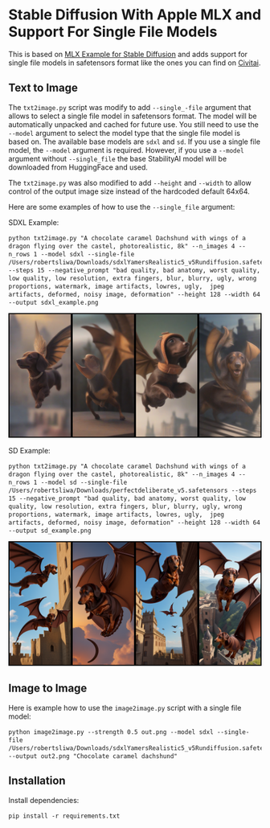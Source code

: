 # Stable Diffusion With Apple MLX and Support For Single File Models

This is based on [MLX Example for Stable Diffusion](https://github.com/ml-explore/mlx-examples/tree/main/stable_diffusion) and adds support for single file models in safetensors format like the ones you can find on [Civitai](https://civitai.com/).

## Text to Image

The `txt2image.py` script was modify to add `--single_-file` argument that allows to select a single file model in safetensors format. The model will be automatically unpacked and cached for future use.  You still need to use the `--model` argument to select the model type that the single file model is based on.  The available base models are `sdxl` and `sd`.  If you use a single file model, the `--model` argument is required.  However, if you use a `--model` argument without `--single_file` the base StabilityAI model will be downloaded from HuggingFace and used.

The `txt2image.py` was also modified to add `--height` and `--width` to allow control of the output image size instead of the hardcoded default 64x64.

Here are some examples of how to use the `--single_file` argument:

SDXL Example:
```shell
python txt2image.py "A chocolate caramel Dachshund with wings of a dragon flying over the castel, photorealistic, 8k" --n_images 4 --n_rows 1 --model sdxl --single-file /Users/robertsliwa/Downloads/sdxlYamersRealistic5_v5Rundiffusion.safetensors --steps 15 --negative_prompt "bad quality, bad anatomy, worst quality, low quality, low resolution, extra fingers, blur, blurry, ugly, wrong proportions, watermark, image artifacts, lowres, ugly,  jpeg artifacts, deformed, noisy image, deformation" --height 128 --width 64 --output sdxl_example.png
```

![sdxl_example](sdxl_example.png)

SD Example:
```shell
python txt2image.py "A chocolate caramel Dachshund with wings of a dragon flying over the castel, photorealistic, 8k" --n_images 4 --n_rows 1 --model sd --single-file /Users/robertsliwa/Downloads/perfectdeliberate_v5.safetensors --steps 15 --negative_prompt "bad quality, bad anatomy, worst quality, low quality, low resolution, extra fingers, blur, blurry, ugly, wrong proportions, watermark, image artifacts, lowres, ugly,  jpeg artifacts, deformed, noisy image, deformation" --height 128 --width 64 --output sd_example.png
```

![sd_example](sd_example.png)

## Image to Image

Here is example how to use the `image2image.py` script with a single file model:

```shell
python image2image.py --strength 0.5 out.png --model sdxl --single-file /Users/robertsliwa/Downloads/sdxlYamersRealistic5_v5Rundiffusion.safetensors --output out2.png "Chocolate caramel dachshund"
```

## Installation

Install dependencies:

```shell
pip install -r requirements.txt
```
